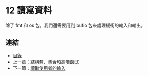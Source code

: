 # 12 讀寫資料

除了 fmt 和 os 包，我們還需要用到 bufio 包來處理緩衝的輸入和輸出。

## 連結

- [目錄](directory.md)
- 上一章：[結構體、集合和高階函式](11.14.md)
- 下一節：[讀取使用者的輸入](12.1.md)